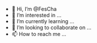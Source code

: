 - 👋 Hi, I’m @FesCha
- 👀 I’m interested in ...
- 🌱 I’m currently learning ...
- 💞️ I’m looking to collaborate on ...
- 📫 How to reach me ...

<!---
FesCha/FesCha is a ✨ special ✨ repository because its `README.md` (this file) appears on your GitHub profile.
You can click the Preview link to take a look at your changes.
--->
